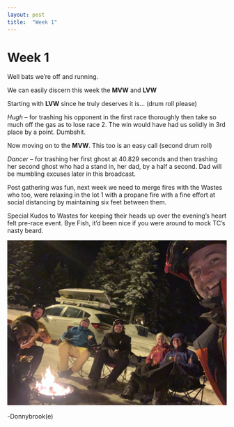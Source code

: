 ```yaml
---
layout: post
title:  "Week 1"
---
```


# Week 1

Well bats we’re off and running.
 
We can easily discern this week the **MVW** and **LVW**
 
Starting with **LVW** since he truly deserves it is… (drum roll please)
 
*Hugh* – for trashing his opponent in the first race thoroughly then take so much off the gas as to lose race 2. The win would have had us solidly in 3rd place by a point. Dumbshit.
 
Now moving on to the **MVW**. This too is an easy call (second drum roll)
 
*Dancer* – for trashing her first ghost at 40.829 seconds and then trashing her second ghost who had a stand in, her dad, by a half a second. Dad will be mumbling excuses later in this broadcast.
 
Post gathering was fun, next week we need to merge fires with the Wastes who too, were relaxing in the lot 1 with a propane fire with a fine effort at social distancing by maintaining six feet between them.
 
Special Kudos to Wastes for keeping their heads up over the evening’s heart felt pre-race event. Bye Fish, it’d been nice if you were around to mock TC’s nasty beard.
 
![](/Photos/IMG_4537.jpeg)
 
-Donnybrook(e)
 
